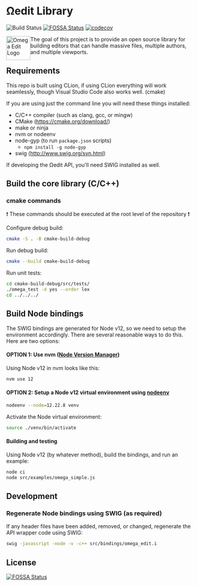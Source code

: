 # Ωedit Library
![Build Status](https://github.com/scholarsmate/omega-edit/workflows/Unit%20Tests/badge.svg)
[![FOSSA Status](https://app.fossa.com/api/projects/git%2Bgithub.com%2Fscholarsmate%2Fomega-edit.svg?type=shield)](https://app.fossa.com/projects/git%2Bgithub.com%2Fscholarsmate%2Fomega-edit?ref=badge_shield)
[![codecov](https://codecov.io/gh/scholarsmate/omega-edit/branch/master/graph/badge.svg)](https://codecov.io/gh/scholarsmate/omega-edit)

<img alt="Omega Edit Logo" src="https://raw.githubusercontent.com/scholarsmate/omega-edit/main/images/OmegaEditLogo.png" width=64 style="float: left">
The goal of this project is to provide an open source library for building editors that can handle massive files, multiple authors, and multiple viewports.

## Requirements
This repo is built using CLion, if using CLion everything will work seamlessly, though Visual Studio Code also works well. (cmake)

If you are using just the command line you will need these things installed:
- C/C++ compiler (such as clang, gcc, or mingw)
- CMake (https://cmake.org/download/)
- make or ninja
- nvm or nodeenv
- node-gyp (to run `package.json` scripts)
  - `npm install -g node-gyp`
- swig (http://www.swig.org/svn.html)

If developing the Ωedit API, you'll need SWIG installed as well.

## Build the core library (C/C++)

### cmake commands

:exclamation: These commands should be executed at the root level of the repository :exclamation:

Configure debug build:

```bash
cmake -S . -B cmake-build-debug
```

Run debug build:

```bash
cmake --build cmake-build-debug
```

Run unit tests:

```bash
cd cmake-build-debug/src/tests/
./omega_test -d yes --order lex
cd ../../../
```

## Build Node bindings

The SWIG bindings are generated for Node v12, so we need to setup the environment accordingly.  There are several reasonable ways to do this.  Here are two options:

#### **OPTION 1:** Use nvm ([Node Version Manager](https://github.com/nvm-sh/nvm))

Using Node v12 in nvm looks like this:

```bash
nvm use 12
```

#### **OPTION 2:** Setup a Node v12 virtual environment using [nodeenv](https://pypi.org/project/nodeenv/)

```bash
nodeenv --node=12.22.8 venv
```

Activate the Node virtual environment:

```bash
source ./venv/bin/activate
```

#### Building and testing

Using Node v12 (by whatever method), build the bindings, and run an example:

```bash
node ci
node src/examples/omega_simple.js
```

## Development

### Regenerate Node bindings using SWIG (as required)

If any header files have been added, removed, or changed, regenerate the API wrapper code using SWIG:

```bash
swig -javascript -node -v -c++ src/bindings/omega_edit.i
```


## License
[![FOSSA Status](https://app.fossa.com/api/projects/git%2Bgithub.com%2Fscholarsmate%2Fomega-edit.svg?type=large)](https://app.fossa.com/projects/git%2Bgithub.com%2Fscholarsmate%2Fomega-edit?ref=badge_large)
